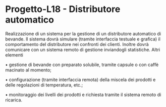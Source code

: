 # Progetto-L18 - Distributore automatico
Realizzazione di un sistema per la gestione di un distributore automatico di bevande.
Il sistema dovrà simulare (tramite interfaccia testuale e grafica) il comportamento del
distributore nei confronti dei clienti. Inoltre dovrà comunicare con un sistema remoto di gestione inviandogli statistiche. Altri elementi

•    gestione di bevande con preparato solubile, tramite capsule o con caffè macinato
	  al momento;
  
•   configurazione (tramite interfaccia remota) della miscela dei prodotti e delle regolazioni di temperatura, etc.;
  
•   monitoraggio dei livelli dei prodotti e richiesta tramite il sistema remoto di ricarica.
